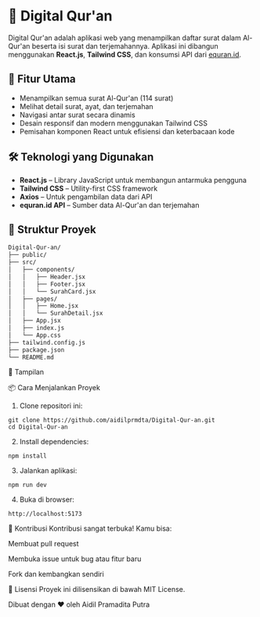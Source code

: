 # 📖 Digital Qur'an

Digital Qur'an adalah aplikasi web yang menampilkan daftar surat dalam Al-Qur'an beserta isi surat dan terjemahannya. Aplikasi ini dibangun menggunakan **React.js**, **Tailwind CSS**, dan konsumsi API dari [equran.id](https://equran.id).

## 🚀 Fitur Utama

- Menampilkan semua surat Al-Qur'an (114 surat)
- Melihat detail surat, ayat, dan terjemahan
- Navigasi antar surat secara dinamis
- Desain responsif dan modern menggunakan Tailwind CSS
- Pemisahan komponen React untuk efisiensi dan keterbacaan kode

## 🛠️ Teknologi yang Digunakan

- **React.js** – Library JavaScript untuk membangun antarmuka pengguna
- **Tailwind CSS** – Utility-first CSS framework
- **Axios** – Untuk pengambilan data dari API
- **equran.id API** – Sumber data Al-Qur'an dan terjemahan

## 📂 Struktur Proyek

```bash
Digital-Qur-an/
├── public/
├── src/
│   ├── components/
│   │   ├── Header.jsx
│   │   ├── Footer.jsx
│   │   └── SurahCard.jsx
│   ├── pages/
│   │   ├── Home.jsx
│   │   └── SurahDetail.jsx
│   ├── App.jsx
│   ├── index.js
│   └── App.css
├── tailwind.config.js
├── package.json
└── README.md
```
📸 Tampilan

📦 Cara Menjalankan Proyek
1. Clone repositori ini:
```
git clone https://github.com/aidilprmdta/Digital-Qur-an.git
cd Digital-Qur-an
```
2. Install dependencies:
```
npm install
```
3. Jalankan aplikasi:
```
npm run dev
```
4. Buka di browser:
```
http://localhost:5173
```
🤝 Kontribusi
Kontribusi sangat terbuka! Kamu bisa:

Membuat pull request

Membuka issue untuk bug atau fitur baru

Fork dan kembangkan sendiri

📜 Lisensi
Proyek ini dilisensikan di bawah MIT License.

Dibuat dengan ❤️ oleh Aidil Pramadita Putra
